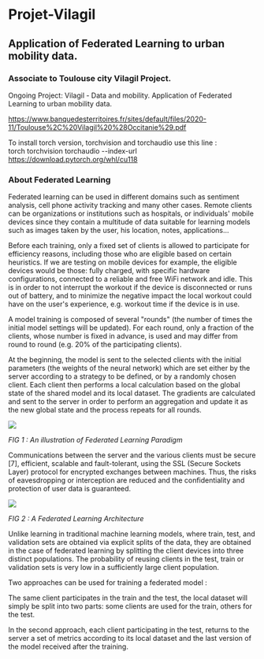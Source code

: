 # Projet-Vilagil
## Application of Federated Learning to urban mobility data. 
### Associate to Toulouse city Vilagil Project.

Ongoing Project: Vilagil - Data and mobility.
Application of Federated Learning to urban mobility data. 


https://www.banquedesterritoires.fr/sites/default/files/2020-11/Toulouse%2C%20Vilagil%20%28Occitanie%29.pdf

To install torch version, torchvision and torchaudio use this line :   
torch torchvision torchaudio --index-url https://download.pytorch.org/whl/cu118

### About Federated Learning

Federated learning can be used in different domains such as sentiment analysis, cell phone activity tracking and many other cases. Remote clients can be organizations or institutions such as hospitals, or individuals' mobile devices since they contain a multitude of data suitable for learning models such as images taken by the user, his location, notes, applications...

Before each training, only a fixed set of clients is allowed to participate for efficiency reasons, including those who are eligible based on certain heuristics. If we are testing on mobile devices for example, the eligible devices would be those: fully charged, with specific hardware configurations, connected to a reliable and free WiFi network and idle. This is in order to not interrupt the workout if the device is disconnected or runs out of battery, and to minimize the negative impact the local workout could have on the user's experience, e.g. workout time if the device is in use.

A model training is composed of several "rounds" (the number of times the initial model settings will be updated). For each round, only a fraction of the clients, whose number is fixed in advance, is used and may differ from round to round (e.g. 20% of the participating clients). 

At the beginning, the model is sent to the selected clients with the initial parameters (the weights of the neural network) which are set either by the server according to a strategy to be defined, or by a randomly chosen client.
Each client then performs a local calculation based on the global state of the shared model and its local dataset. The gradients are calculated and sent to the server in order to perform an aggregation and update it as the new global state and the process repeats for all rounds.


![](https://github.com/leahcimali/Federated-Traffic-Flow-Forecasting/blob/main/data/Fed1.png)

*FIG 1 : An illustration of Federated Learning Paradigm*

Communications between the server and the various clients must be secure [7], efficient, scalable and fault-tolerant, using the SSL (Secure Sockets Layer) protocol for encrypted exchanges between machines. Thus, the risks of eavesdropping or interception are reduced and the confidentiality and protection of user data is guaranteed.

![](https://github.com/leahcimali/Federated-Traffic-Flow-Forecasting/blob/main/data/Fed2.png)

*FIG 2 : A Federated Learning Architecture*

Unlike learning in traditional machine learning models, where train, test, and validation sets are obtained via explicit splits of the data, they are obtained in the case of federated learning by splitting the client devices into three distinct populations. The probability of reusing clients in the test, train or validation sets is very low in a sufficiently large client population.

Two approaches can be used for training a federated model  :

The same client participates in the train and the test, the local dataset will simply be split into two parts: some clients are used for the train, others for the test.

In the second approach, each client participating in the test, returns to the server a set of metrics according to its local dataset and the last version of the model received after the training.

